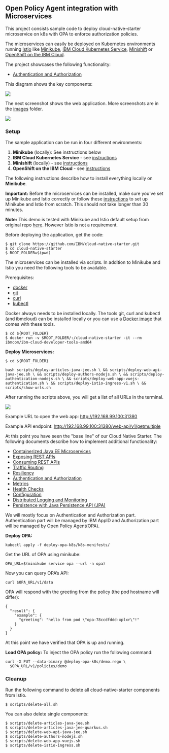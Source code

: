 ## Open Policy Agent integration with Microservices

This project consists sample code to deploy cloud-native-starter microservice on k8s with OPA to enforce authorization policies. 

The microservices can easily be deployed on Kubernetes environments running [Istio](https://istio.io/) like [Minikube](https://kubernetes.io/docs/setup/minikube/), [IBM Cloud Kubernetes Service](https://www.ibm.com/cloud/container-service), [Minishift](https://docs.okd.io/latest/minishift/index.html) or [OpenShift on the IBM Cloud](https://cloud.ibm.com/docs/containers?topic=containers-openshift_tutorial).

The project showcases the following functionality:

* [Authentication and Authorization](documentation/DemoAuthentication.md)

This diagram shows the key components:

<kbd><img src="images/architecture-2.png" /></kbd>

The next screenshot shows the web application. More screenshots are in the [images](images) folder.

<kbd><img src="images/web-app.png" /></kbd>


### Setup

The sample application can be run in four different environments:

1) **Minikube** (locally): See instructions below
2) **IBM Cloud Kubernetes Service** - see [instructions](documentation/IKSDeployment.md)
3) **Minishift** (locally) - see [instructions](documentation/MinishiftDeployment.md)
4) **OpenShift on the IBM Cloud** - see [instructions](documentation/OpenShiftIKSDeployment.md)

The following instructions describe how to install everything locally on **Minikube**.

**Important:** Before the microservices can be installed, make sure you've set up Minikube and Istio correctly or follow these [instructions](documentation/SetupLocalEnvironment.md) to set up Minikube and Istio from scratch. This should not take longer than 30 minutes.

**Note:** This demo is tested with Minikube and Istio default setup from original repo [here](https://github.com/IBM/cloud-native-starter). However Istio is not a requirement.

Before deploying the application, get the code:

```
$ git clone https://github.com/IBM/cloud-native-starter.git
$ cd cloud-native-starter
$ ROOT_FOLDER=$(pwd)
```

The microservices can be installed via scripts. In addition to Minikube and Istio you need the following tools to be available.

Prerequisites:

* [docker](https://docs.docker.com/install/)
* [git](https://git-scm.com/book/en/v2/Getting-Started-Installing-Git)
* [curl](https://curl.haxx.se/download.html)
* [kubectl](https://kubernetes.io/docs/tasks/tools/install-kubectl/)

Docker always needs to be installed locally. The tools git, curl and kubectl (and ibmcloud) can be installed locally or you can use a [Docker image](https://cloud.ibm.com/docs/cli?topic=cloud-cli-using-idt-from-docker) that comes with these tools.

```
$ cd ${ROOT_FOLDER}
$ docker run -v $ROOT_FOLDER/:/cloud-native-starter -it --rm ibmcom/ibm-cloud-developer-tools-amd64
```

**Deploy Microservices:**

```
$ cd ${ROOT_FOLDER}

bash scripts/deploy-articles-java-jee.sh \ && scripts/deploy-web-api-java-jee.sh \ && scripts/deploy-authors-nodejs.sh \ && scripts/deploy-authentication-nodejs.sh \ && scripts/deploy-web-app-vuejs-authentication.sh \ && scripts/deploy-istio-ingress-v1.sh \ && scripts/show-urls.sh
```

After running the scripts above, you will get a list of all URLs in the terminal.

<kbd><img src="images/urls.png" /></kbd>

Example URL to open the web app: http://192.168.99.100:31380

Example API endpoint: http://192.168.99.100:31380/web-api/v1/getmultiple

At this point you have seen the "base line" of our Cloud Native Starter. The following documents describe how to implement additional functionality:

* [Containerized Java EE Microservices](documentation/DemoJavaImage.md)
* [Exposing REST APIs](documentation/DemoExposeRESTAPIs.md)
* [Consuming REST APIs](documentation/DemoConsumeRESTAPIs.md)
* [Traffic Routing](documentation/DemoTrafficRouting.md)
* [Resiliency](documentation/DemoResiliency.md)
* [Authentication and Authorization](documentation/DemoAuthentication.md)
* [Metrics](documentation/DemoMetrics.md)
* [Health Checks](documentation/DemoHealthCheck.md)
* [Configuration](documentation/DemoConfiguration.md)
* [Distributed Logging and Monitoring](documentation/DemoDistributedLoggingMonitoring.md)
* [Persistence with Java Persistence API (JPA)](documentation/DemoJPA.md)

We will mostly focus on Authentication and Authorization part. Authentication part will be managed by IBM AppID and Authorization part will be managed by Open Policy Agent(OPA). 

**Deploy OPA:**
```
kubectl apply -f deploy-opa-k8s/k8s-menifests/
```
Get the URL of OPA using minikube:
```
OPA_URL=$(minikube service opa --url -n opa)
```
Now you can query OPA’s API:
```
curl $OPA_URL/v1/data
```
OPA will respond with the greeting from the policy (the pod hostname will differ):
```
{
  "result": {
    "example": {
      "greeting": "hello from pod \"opa-78ccdfddd-xplxr\"!"
    }
  }
}
```
At this point we have verified that OPA is up and running. 

**Load OPA policy:**
To inject the OPA policy run the following command:
```
curl -X PUT --data-binary @deploy-opa-k8s/demo.rego \
  $OPA_URL/v1/policies/demo
```

### Cleanup

Run the following command to delete all cloud-native-starter components from Istio.

```
$ scripts/delete-all.sh
```

You can also delete single components:

```
$ scripts/delete-articles-java-jee.sh
$ scripts/delete-articles-java-jee-quarkus.sh
$ scripts/delete-web-api-java-jee.sh
$ scripts/delete-authors-nodejs.sh
$ scripts/delete-web-app-vuejs.sh
$ scripts/delete-istio-ingress.sh
```

